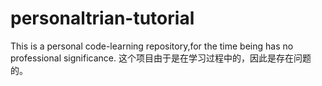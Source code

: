 # personaltrian-tutorial
This is a personal code-learning repository,for the time being has no professional significance.
这个项目由于是在学习过程中的，因此是存在问题的。
